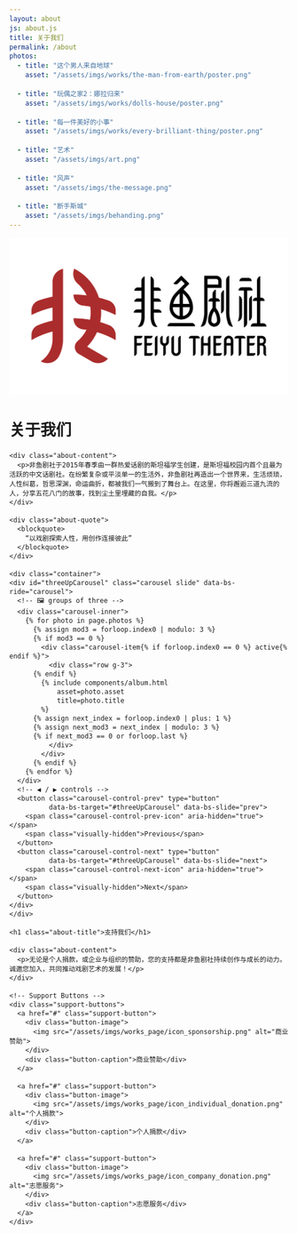 ```yaml
---
layout: about
js: about.js
title: 关于我们
permalink: /about
photos:
  - title: "这个男人来自地球"
    asset: "/assets/imgs/works/the-man-from-earth/poster.png"

  - title: "玩偶之家2：娜拉归来"
    asset: "/assets/imgs/works/dolls-house/poster.png"

  - title: "每一件美好的小事"
    asset: "/assets/imgs/works/every-brilliant-thing/poster.png"

  - title: "艺术"
    asset: "/assets/imgs/art.png"

  - title: "风声"
    asset: "/assets/imgs/the-message.png"

  - title: "断手斯城"
    asset: "/assets/imgs/behanding.png"
---
```


<!-- Hero Banner Section -->
<section class="hero-banner" style="background-image: url('/assets/imgs/about_page/about_banner.png');">
  <div class="hero-overlay">
    <div class="hero-logo">
      <img src="/assets/imgs/logo.png" alt="Feiyu Theater Logo">
    </div>
  </div>
</section>

<!-- Main Content -->
<main class="about-main">
  <div class="container text-center">
    <h1 class="about-title">关于我们</h1>

    <div class="about-content">
      <p>非鱼剧社于2015年春季由一群热爱话剧的斯坦福学生创建，是斯坦福校园内首个且最为活跃的中文话剧社。在纷繁复杂或平淡单一的生活外，非鱼剧社再造出一个世界来，生活烦琐，人性纠葛，哲思深渊，命运曲折，都被我们一气搬到了舞台上。在这里，你将邂逅三道九流的人，分享五花八门的故事，找到尘土里埋藏的自我。</p>
    </div>

    <div class="about-quote">
      <blockquote>
        “以戏剧探索人性，用创作连接彼此”
      </blockquote>
    </div>

    <div class="container">
    <div id="threeUpCarousel" class="carousel slide" data-bs-ride="carousel">
      <!-- 🖼️ groups of three -->
      <div class="carousel-inner">
        {% for photo in page.photos %}
          {% assign mod3 = forloop.index0 | modulo: 3 %}
          {% if mod3 == 0 %}
            <div class="carousel-item{% if forloop.index0 == 0 %} active{% endif %}">
              <div class="row g-3">
          {% endif %}
            {% include components/album.html
                asset=photo.asset
                title=photo.title
            %}
          {% assign next_index = forloop.index0 | plus: 1 %}
          {% assign next_mod3 = next_index | modulo: 3 %}
          {% if next_mod3 == 0 or forloop.last %}
              </div>
            </div>
          {% endif %}
        {% endfor %}
      </div>
      <!-- ◀ / ▶ controls -->
      <button class="carousel-control-prev" type="button"
              data-bs-target="#threeUpCarousel" data-bs-slide="prev">
        <span class="carousel-control-prev-icon" aria-hidden="true"></span>
        <span class="visually-hidden">Previous</span>
      </button>
      <button class="carousel-control-next" type="button"
              data-bs-target="#threeUpCarousel" data-bs-slide="next">
        <span class="carousel-control-next-icon" aria-hidden="true"></span>
        <span class="visually-hidden">Next</span>
      </button>
    </div>
    </div>

    <h1 class="about-title">支持我们</h1>

    <div class="about-content">
      <p>无论是个人捐款，或企业与组织的赞助，您的支持都是非鱼剧社持续创作与成长的动力。诚邀您加入，共同推动戏剧艺术的发展！</p>
    </div>

    <!-- Support Buttons -->
    <div class="support-buttons">
      <a href="#" class="support-button">
        <div class="button-image">
          <img src="/assets/imgs/works_page/icon_sponsorship.png" alt="商业赞助">
        </div>
        <div class="button-caption">商业赞助</div>
      </a>

      <a href="#" class="support-button">
        <div class="button-image">
          <img src="/assets/imgs/works_page/icon_individual_donation.png" alt="个人捐款">
        </div>
        <div class="button-caption">个人捐款</div>
      </a>

      <a href="#" class="support-button">
        <div class="button-image">
          <img src="/assets/imgs/works_page/icon_company_donation.png" alt="志愿服务">
        </div>
        <div class="button-caption">志愿服务</div>
      </a>
    </div>
  </div>
</main>
